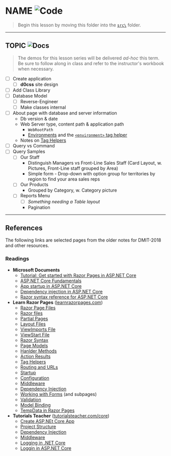 # NAME ![Code](https://img.shields.io/badge/Code%20Status-Demo-blueviolet?logo=Visual%20Studio%20Code&labelColor=indigo)

> Begin this lesson by moving this folder into the [`src\`](../../src/) folder.

----

## TOPIC ![Docs](https://img.shields.io/badge/Documentation%20Status-~10%25%20Minimal%20Outline-lightgrey?logo=Read%20the%20Docs)

> The demos for this lesson series will be delivered *ad-hoc* this term. Be sure to follow along in class and refer to the instructor's workbook when necessary.

- [ ] Create application
  - [ ] **d0css** site design
- [ ] Add Class Library
- [ ] Database Model
  - [ ] Reverse-Engineer
  - [ ] Make classes internal
- [ ] About page with database and server information
  - Db version & date
  - Web Server type, content path & application path
    - `WebRootPath`
    - [Environments](https://docs.microsoft.com/en-us/aspnet/core/fundamentals/environments?view=aspnetcore-5.0) and the [`<environment>` tag helper](https://docs.microsoft.com/en-us/aspnet/core/mvc/views/tag-helpers/built-in/environment-tag-helper?view=aspnetcore-5.0)
  - Notes on [Tag Helpers](https://docs.microsoft.com/en-us/aspnet/core/mvc/views/tag-helpers/built-in/?view=aspnetcore-5.0)
- [ ] Query vs Command
- [ ] Query Samples
  - [ ] Our Staff
    - Distinguish Managers vs Front-Line Sales Staff (Card Layout, w. Pictures, Front-Line staff grouped by Area)
    - Simple form - Drop-down with option group for territories by region to find your area sales reps
  - [ ] Our Products
    - Grouped by Category, w. Category picture
  - [ ] Reports Menu
    - [ ] *Something needing a Table layout*
    - Pagination

----

## References

The following links are selected pages from the older notes for DMIT-2018 and other resources.

### Readings

- **Microsoft Documents**
  - [Tutorial: Get started with Razor Pages in ASP.NET Core](https://docs.microsoft.com/en-us/aspnet/core/tutorials/razor-pages/razor-pages-start?view=aspnetcore-5.0&tabs=visual-studio)
  - [ASP.NET Core Fundamentals](https://docs.microsoft.com/en-us/aspnet/core/fundamentals/?view=aspnetcore-5.0&tabs=windows)
  - [App startup in ASP.NET Core](https://docs.microsoft.com/en-us/aspnet/core/fundamentals/startup?view=aspnetcore-5.0)
  - [Dependency injection in ASP.NET Core](https://docs.microsoft.com/en-us/aspnet/core/fundamentals/dependency-injection?view=aspnetcore-5.0)
  - [Razor syntax reference for ASP.NET Core](https://docs.microsoft.com/en-us/aspnet/core/mvc/views/razor?view=aspnetcore-5.0)
- **Learn Razor Pages** ([learnrazorpages.com](https://www.learnrazorpages.com/))
  - [Razor Page Files](https://www.learnrazorpages.com/razor-pages)
  - [Razor files](https://www.learnrazorpages.com/razor-pages/files/)
  - [Partial Pages](https://www.learnrazorpages.com/razor-pages/partial-pages)
  - [Layout Files](https://www.learnrazorpages.com/razor-pages/files/layout)
  - [ViewImports File](https://www.learnrazorpages.com/razor-pages/files/viewimports)
  - [ViewStart File](https://www.learnrazorpages.com/razor-pages/files/viewstart)
  - [Razor Syntax](https://www.learnrazorpages.com/razor-syntax)
  - [Page Models](https://www.learnrazorpages.com/razor-pages/pagemodel)
  - [Hanlder Methods](https://www.learnrazorpages.com/razor-pages/handler-methods)
  - [Action Results](https://www.learnrazorpages.com/razor-pages/action-results)
  - [Tag Helpers](https://www.learnrazorpages.com/razor-pages/tag-helpers/)
  - [Routing and URLs](https://www.learnrazorpages.com/razor-pages/routing)
  - [Startup](https://www.learnrazorpages.com/startup)
  - [Configuration](https://www.learnrazorpages.com/configuration)
  - [Middleware](https://www.learnrazorpages.com/configuration)
  - [Dependency Injection](https://www.learnrazorpages.com/advanced/dependency-injection)
  - [Working with Forms](https://www.learnrazorpages.com/razor-pages/forms) (and subpages)
  - [Validation](https://www.learnrazorpages.com/razor-pages/validation)
  - [Model Binding](https://www.learnrazorpages.com/razor-pages/model-binding)
  - [TempData in Razor Pages](https://www.learnrazorpages.com/razor-pages/tempdata)
- **Tutorials Teacher** ([tutorialsteacher.com/core](https://www.tutorialsteacher.com/core))
  - [Create ASP.NEt Core App](https://www.tutorialsteacher.com/core/first-aspnet-core-application)
  - [Project Structure](https://www.tutorialsteacher.com/core/aspnet-core-application-project-structure)
  - [Dependency Injection](https://www.tutorialsteacher.com/core/dependency-injection-in-aspnet-core)
  - [Middleware](https://www.tutorialsteacher.com/core/aspnet-core-middleware)
  - [Logging in .NET Core](https://www.tutorialsteacher.com/core/fundamentals-of-logging-in-dotnet-core)
  - [Loggin in ASP.NET Core](https://www.tutorialsteacher.com/core/aspnet-core-logging)


